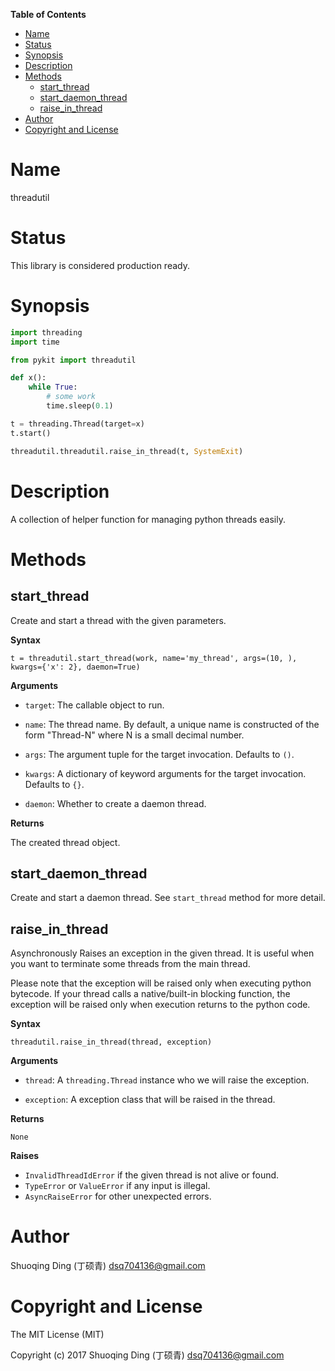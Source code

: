 <!-- START doctoc generated TOC please keep comment here to allow auto update -->
<!-- DON'T EDIT THIS SECTION, INSTEAD RE-RUN doctoc TO UPDATE -->
**Table of Contents**

- [Name](#name)
- [Status](#status)
- [Synopsis](#synopsis)
- [Description](#description)
- [Methods](#methods)
  - [start_thread](#start_thread)
  - [start_daemon_thread](#start_daemon_thread)
  - [raise_in_thread](#raise_in_thread)
- [Author](#author)
- [Copyright and License](#copyright-and-license)

<!-- END doctoc generated TOC please keep comment here to allow auto update -->

#   Name

threadutil

#   Status

This library is considered production ready.

#   Synopsis

```python
import threading
import time

from pykit import threadutil

def x():
    while True:
        # some work
        time.sleep(0.1)

t = threading.Thread(target=x)
t.start()

threadutil.threadutil.raise_in_thread(t, SystemExit)
```

#   Description

A collection of helper function for managing python threads easily.


# Methods

## start_thread

Create and start a thread with the given parameters.

**Syntax**

```
t = threadutil.start_thread(work, name='my_thread', args=(10, ), kwargs={'x': 2}, daemon=True)
```

**Arguments**

- `target`:
    The callable object to run.

- `name`:
    The thread name. By default, a unique name is constructed of the form "Thread-N" where N is a small decimal number.

- `args`:
    The argument tuple for the target invocation. Defaults to `()`.

- `kwargs`:
    A dictionary of keyword arguments for the target invocation. Defaults to `{}`.

- `daemon`:
    Whether to create a daemon thread.

**Returns**

The created thread object.

## start_daemon_thread

Create and start a daemon thread. See `start_thread` method for more detail.


## raise_in_thread

Asynchronously Raises an exception in the given thread.
It is useful when you want to terminate some threads from the main thread.

Please note that the exception will be raised only when executing python bytecode.
If your thread calls a native/built-in blocking function, the exception will be
raised only when execution returns to the python code.

**Syntax**

```
threadutil.raise_in_thread(thread, exception)
```

**Arguments**

- `thread`:
    A `threading.Thread` instance who we will raise the exception.

- `exception`:
    A exception class that will be raised in the thread.

**Returns**

`None`

**Raises**

- `InvalidThreadIdError` if the given thread is not alive or found.
- `TypeError` or `ValueError` if any input is illegal.
- `AsyncRaiseError` for other unexpected errors.

#   Author

Shuoqing Ding (丁硕青) <dsq704136@gmail.com>

#   Copyright and License

The MIT License (MIT)

Copyright (c) 2017 Shuoqing Ding (丁硕青) <dsq704136@gmail.com>

